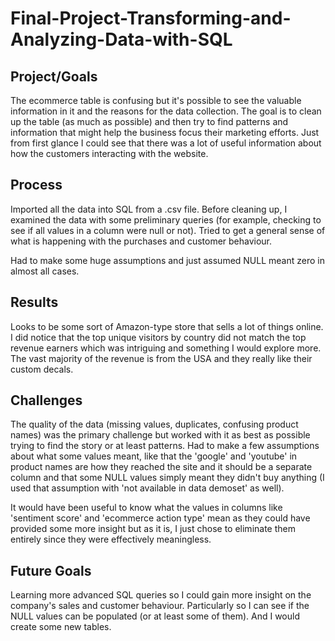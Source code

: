 # Final-Project-Transforming-and-Analyzing-Data-with-SQL

## Project/Goals
The ecommerce table is confusing but it's possible to see the valuable information in it and the reasons for the data collection. The goal is to clean up the table (as much as possible) and then try to find patterns and information that might help the business focus their marketing efforts. Just from first glance I could see that there was a lot of useful information about how the customers interacting with the website.  


## Process
Imported all the data into SQL from a .csv file. Before cleaning up, I examined the data with some preliminary queries (for example, checking to see if all values in a column were null or not). Tried to get a general sense of what is happening with the purchases and customer behaviour. 

Had to make some huge assumptions and just assumed NULL meant zero in almost all cases. 


## Results
Looks to be some sort of Amazon-type store that sells a lot of things online. 
I did notice that the top unique visitors by country did not match the top revenue earners which was intriguing and something I would explore more. The vast majority of the revenue is from the USA and they really like their custom decals.  


## Challenges 
The quality of the data (missing values, duplicates, confusing product names) was the primary challenge but worked with it as best as possible trying to find the story or at least patterns. Had to make a few assumptions about what some values meant, like that the 'google' and 'youtube' in product names are how they reached the site and it should be a separate column and that some NULL values simply meant they didn't buy anything (I used that assumption with 'not available in data demoset' as well). 

It would have been useful to know what the values in columns like 'sentiment score' and 'ecommerce action type' mean as they could have provided some more insight but as it is, I just chose to eliminate them entirely since they were effectively meaningless. 


## Future Goals
Learning more advanced SQL queries so I could gain more insight on the company's sales and customer behaviour. Particularly so I can see if the NULL values can be populated (or at least some of them). And I would create some new tables. 
